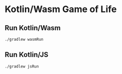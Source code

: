 # Kotlin/Wasm Game of Life

## Run Kotlin/Wasm
```
./gradlew wasmRun
```

## Run Kotlin/JS
```
./gradlew jsRun
```
